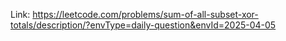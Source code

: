 Link: https://leetcode.com/problems/sum-of-all-subset-xor-totals/description/?envType=daily-question&envId=2025-04-05